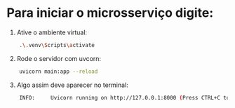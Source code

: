 # Para iniciar o microsserviço digite:

1. Ative o ambiente virtual:

```sh
    .\.venv\Scripts\activate
```

2. Rode o servidor com uvcorn:

```sh
    uvicorn main:app --reload
```

3. Algo assim deve aparecer no terminal:

```sh
    INFO:     Uvicorn running on http://127.0.0.1:8000 (Press CTRL+C to quit)
```
